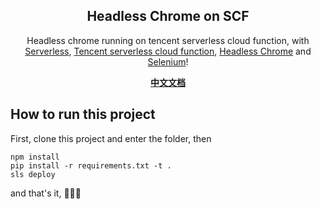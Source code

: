 <p align="center">
    <h2 align="center">Headless Chrome on SCF</h2>
</p>

<p align="center">Headless chrome running on tencent serverless cloud function, with <a href="http://serverless.com/">Serverless</a>, <a href="https://cloud.tencent.com/product/scf">Tencent serverless cloud function</a>, <a href="https://chromium.googlesource.com/chromium/src/+/lkgr/headless/README.md">Headless Chrome</a> and <a href="https://selenium-python.readthedocs.io/">Selenium</a>!</p>

<p align="center">
    <b><a href="https://github.com/LeiShi1313/scf-headless-chrome/blob/master/README_CN.md">中文文档</a></b>
</p>

## How to run this project

First, clone this project and enter the folder, then
```
npm install
pip install -r requirements.txt -t .
sls deploy
```
and that's it, :tada::tada::tada:
